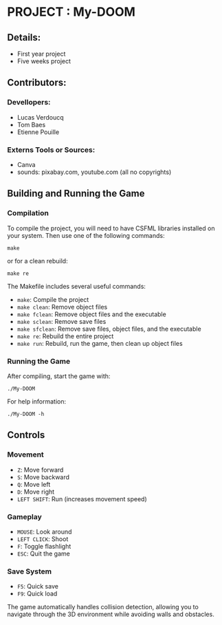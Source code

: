 # PROJECT : My-DOOM

## Details:

- First year project
- Five weeks project

## Contributors:
### Devellopers:

- Lucas Verdoucq
- Tom Baes 
- Etienne Pouille

### Externs Tools or Sources:

- Canva
- sounds: pixabay.com, youtube.com (all no copyrights)

## Building and Running the Game

### Compilation

To compile the project, you will need to have CSFML libraries installed on your system. Then use one of the following commands:

```
make
```
or for a clean rebuild:
```
make re
```

The Makefile includes several useful commands:
- `make`: Compile the project
- `make clean`: Remove object files
- `make fclean`: Remove object files and the executable
- `make sclean`: Remove save files
- `make sfclean`: Remove save files, object files, and the executable
- `make re`: Rebuild the entire project
- `make run`: Rebuild, run the game, then clean up object files

### Running the Game

After compiling, start the game with:
```
./My-DOOM
```

For help information:
```
./My-DOOM -h
```

## Controls

### Movement
- `Z`: Move forward
- `S`: Move backward
- `Q`: Move left
- `D`: Move right
- `LEFT SHIFT`: Run (increases movement speed)

### Gameplay
- `MOUSE`: Look around
- `LEFT CLICK`: Shoot
- `F`: Toggle flashlight
- `ESC`: Quit the game

### Save System
- `F5`: Quick save
- `F9`: Quick load

The game automatically handles collision detection, allowing you to navigate through the 3D environment while avoiding walls and obstacles.
